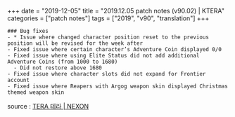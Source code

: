 +++
date = "2019-12-05"
title = "2019.12.05 patch notes (v90.02) | KTERA"
categories = ["patch notes"]
tags = ["2019", "v90", "translation"]
+++

```
### Bug fixes
- * Issue where changed character position reset to the previous position will be revised for the week after
- Fixed issue where certain character’s Adventure Coin displayed 0/0
- Fixed issue where using Elite Status did not add additional Adventure Coins (from 1000 to 1680)
  - Did not restore above 1680
- Fixed issue where character slots did not expand for Frontier account
- Fixed issue where Reapers with Argog weapon skin displayed Christmas themed weapon skin
```

source : [TERA 테라 | NEXON](http://tera.nexon.com/news/update/view.aspx?n4articlesn=419)
